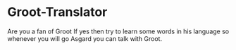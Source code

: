 # Groot-Translator
Are you a fan of Groot If yes then try to learn some words in his language so whenever you will go Asgard you can talk with Groot.
